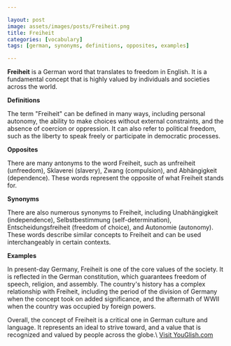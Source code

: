 ```yaml
---

layout: post
image: assets/images/posts/Freiheit.png
title: Freiheit
categories: [vocabulary]
tags: [german, synonyms, definitions, opposites, examples]

---
```


**Freiheit** is a German word that translates to freedom in English. It is a fundamental concept that is highly valued by individuals and societies across the world. 

**Definitions**

The term "Freiheit" can be defined in many ways, including personal autonomy, the ability to make choices without external constraints, and the absence of coercion or oppression. It can also refer to political freedom, such as the liberty to speak freely or participate in democratic processes.

**Opposites**

There are many antonyms to the word Freiheit, such as unfreiheit (unfreedom), Sklaverei (slavery), Zwang (compulsion), and Abhängigkeit (dependence). These words represent the opposite of what Freiheit stands for.

**Synonyms**

There are also numerous synonyms to Freiheit, including Unabhängigkeit (independence), Selbstbestimmung (self-determination), Entscheidungsfreiheit (freedom of choice), and Autonomie (autonomy). These words describe similar concepts to Freiheit and can be used interchangeably in certain contexts.

**Examples**

In present-day Germany, Freiheit is one of the core values of the society. It is reflected in the German constitution, which guarantees freedom of speech, religion, and assembly. The country's history has a complex relationship with Freiheit, including the period of the division of Germany when the concept took on added significance, and the aftermath of WWII when the country was occupied by foreign powers.

Overall, the concept of Freiheit is a critical one in German culture and language. It represents an ideal to strive toward, and a value that is recognized and valued by people across the globe.\ <a id="yg-widget-0" class="youglish-widget" data-query="Freiheit" data-lang="german" data-components="8412" data-auto-start="0" data-bkg-color="theme_light" data-title="How%20to%20pronounce%20Freiheit%20in%20German"  rel="nofollow" href="https://youglish.com">Visit YouGlish.com</a><script async src="https://youglish.com/public/emb/widget.js" charset="utf-8"></script>